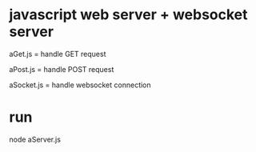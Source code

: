 # javascript web server + websocket server

aGet.js = handle GET request

aPost.js = handle POST request

aSocket.js = handle websocket connection


# run

node aServer.js
